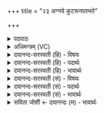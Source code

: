 +++
title = "२३ अग्नये कुटरूनालभते"

+++
<details><summary>पदपाठः</summary>

अ॒ग्नये॑। कु॒टरू॑न्। आ। ल॒भ॒ते॒। वन॒स्पति॑भ्य॒ इति॑ वन॒स्पति॑ऽभ्यः। उलू॑कान्। अ॒ग्नीषोमा॑भ्याम्। चाषा॑न्। अ॒श्विभ्या॒मित्य॒श्विऽभ्या॑म्। म॒यूरा॑न्। मि॒त्रावरु॑णाभ्याम्। क॒पोता॑न्। २३।
</details>

<details><summary>अधिमन्त्रम् (VC)</summary>

- अग्न्यादयो देवताः
- प्रजापतिर्ऋषिः
- पङ्क्तिः
- पञ्चमः
</details>

<details><summary>दयानन्द-सरस्वती (हि) - विषयः</summary>

फिर उसी विषय को अगले मन्त्र में कहा है ॥
</details>

<details><summary>दयानन्द-सरस्वती (हि) - पदार्थः</summary>

पदार्थान्वयभाषाः -  हे मनुष्यो ! जैसे पक्षियों के गुण जाननेवाला जन (अग्नये) अग्नि के लिये (कुटरून्) मुर्गों (वनस्पतिभ्यः) वनस्पति अर्थात् विना पुष्प-फल देनेवाले वृक्षों के लिये (उलूकान्) उल्लू पक्षियों (अग्नीषोमाभ्याम्) अग्नि और सोम के लिये (चाषान्) नीलकण्ठ पक्षियों (अश्विभ्याम्) सूर्य-चन्द्रमा के लिये (मयूरान्) मयूरों तथा (मित्रावरुणाभ्याम्) मित्र और वरुण के लिये (कपोतान्) कबूतरों को (आ, लभते) अच्छे प्रकार प्राप्त होता है, वैसे इनको तुम भी प्राप्त होओ ॥२३ ॥
</details>

<details><summary>दयानन्द-सरस्वती (हि) - भावार्थः</summary>

भावार्थभाषाः -  इस मन्त्र में वाचकलुप्तोपमालङ्कार है। जो मुर्गा आदि पक्षियों के गुणों को जानते हैं, वे सदा इनको बढ़ाते हैं ॥२३ ॥
</details>

<details><summary>दयानन्द-सरस्वती (सं) - विषयः</summary>

पुस्तमेव विषयमाह ॥
</details>

<details><summary>दयानन्द-सरस्वती (सं) - पदार्थः</summary>

पदार्थान्वयभाषाः -  हे मनुष्या यथा पक्षिगुणविज्जनोऽग्नये कुटरून् वनस्पतिभ्य उलूकानग्नीषोमाभ्यां चाषानश्विभ्यां मयूरान् मित्रावरुणाभ्यां कपोतानालभते, तथैतान् यूयमप्यालभध्वम् ॥२३ ॥
</details>

<details><summary>दयानन्द-सरस्वती (सं) - भावार्थः</summary>

भावार्थभाषाः -  अत्र वाचकलुप्तोपमालङ्कारः। ये कुक्कुटादीनां पक्षिणां गुणान् जानन्ति, ते सदैतान् वर्धयन्ति ॥२३ ॥
</details>

<details><summary>सविता जोशी ← दयानन्दः (म) - भावार्थः</summary>

भावार्थभाषाः -  या मंत्रात वाचकलुप्तोपमालंकार आहे. जे लोक कोंबडे इत्यादी पक्षांचे गुण जाणतात ते सदैव त्यांची वाढ करतात.
</details>